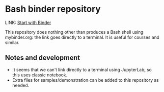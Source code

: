 # Bash binder repository

LINK: [Start with
Binder](https://mybinder.org/v2/gh/AaltoSciComp/bash-binder/HEAD?urlpath=terminals%2F1)

This repository does nothing other than produces a Bash shell using
mybinder.org: the link goes directly to a terminal.  It is useful for
courses and similar.


## Notes and development

- It seems that we can't link directly to a terminal using JupyterLab,
  so this uses classic notebook.
- Extra files for samples/demonstration can be added to this
  repository as needed.
